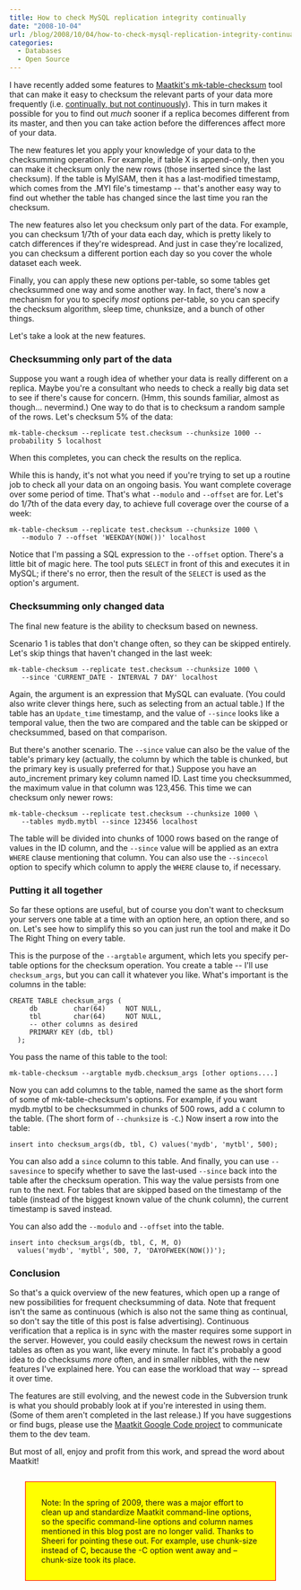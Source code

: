```yaml
---
title: How to check MySQL replication integrity continually
date: "2008-10-04"
url: /blog/2008/10/04/how-to-check-mysql-replication-integrity-continually/
categories:
  - Databases
  - Open Source
---
```

I have recently added some features to [Maatkit's mk-table-checksum](http://www.maatkit.org/) tool that can make it easy to checksum the relevant parts of your data more frequently (i.e. [continually, but not continuously](http://www.drgrammar.org/faqs/#59)). This in turn makes it possible for you to find out *much* sooner if a replica becomes different from its master, and then you can take action before the differences affect more of your data.

<!--more-->

The new features let you apply your knowledge of your data to the checksumming operation. For example, if table X is append-only, then you can make it checksum only the new rows (those inserted since the last checksum). If the table is MyISAM, then it has a last-modified timestamp, which comes from the .MYI file's timestamp -- that's another easy way to find out whether the table has changed since the last time you ran the checksum.

The new features also let you checksum only part of the data. For example, you can checksum 1/7th of your data each day, which is pretty likely to catch differences if they're widespread. And just in case they're localized, you can checksum a different portion each day so you cover the whole dataset each week.

Finally, you can apply these new options per-table, so some tables get checksummed one way and some another way. In fact, there's now a mechanism for you to specify *most* options per-table, so you can specify the checksum algorithm, sleep time, chunksize, and a bunch of other things.

Let's take a look at the new features.

### Checksumming only part of the data

Suppose you want a rough idea of whether your data is really different on a replica. Maybe you're a consultant who needs to check a really big data set to see if there's cause for concern. (Hmm, this sounds familiar, almost as though... nevermind.) One way to do that is to checksum a random sample of the rows. Let's checksum 5% of the data:

```
mk-table-checksum --replicate test.checksum --chunksize 1000 --probability 5 localhost
```

When this completes, you can check the results on the replica.

While this is handy, it's not what you need if you're trying to set up a routine job to check all your data on an ongoing basis. You want complete coverage over some period of time. That's what `--modulo` and `--offset` are for. Let's do 1/7th of the data every day, to achieve full coverage over the course of a week:

```
mk-table-checksum --replicate test.checksum --chunksize 1000 \
   --modulo 7 --offset 'WEEKDAY(NOW())' localhost
```

Notice that I'm passing a SQL expression to the `--offset` option. There's a little bit of magic here. The tool puts `SELECT` in front of this and executes it in MySQL; if there's no error, then the result of the `SELECT` is used as the option's argument.

### Checksumming only changed data

The final new feature is the ability to checksum based on newness.

Scenario 1 is tables that don't change often, so they can be skipped entirely. Let's skip things that haven't changed in the last week:

```
mk-table-checksum --replicate test.checksum --chunksize 1000 \
   --since 'CURRENT_DATE - INTERVAL 7 DAY' localhost
```

Again, the argument is an expression that MySQL can evaluate. (You could also write clever things here, such as selecting from an actual table.) If the table has an `Update_time` timestamp, and the value of `--since` looks like a temporal value, then the two are compared and the table can be skipped or checksummed, based on that comparison.

But there's another scenario. The `--since` value can also be the value of the table's primary key (actually, the column by which the table is chunked, but the primary key is usually preferred for that.) Suppose you have an auto_increment primary key column named ID. Last time you checksummed, the maximum value in that column was 123,456. This time we can checksum only newer rows:

```
mk-table-checksum --replicate test.checksum --chunksize 1000 \
   --tables mydb.mytbl --since 123456 localhost
```

The table will be divided into chunks of 1000 rows based on the range of values in the ID column, and the `--since` value will be applied as an extra `WHERE` clause mentioning that column. You can also use the `--sincecol` option to specify which column to apply the `WHERE` clause to, if necessary.

### Putting it all together

So far these options are useful, but of course you don't want to checksum your servers one table at a time with an option here, an option there, and so on. Let's see how to simplify this so you can just run the tool and make it Do The Right Thing on every table.

This is the purpose of the `--argtable` argument, which lets you specify per-table options for the checksum operation. You create a table -- I'll use `checksum_args`, but you can call it whatever you like. What's important is the columns in the table:

```
CREATE TABLE checksum_args (
     db         char(64)     NOT NULL,
     tbl        char(64)     NOT NULL,
     -- other columns as desired
     PRIMARY KEY (db, tbl)
  );
```

You pass the name of this table to the tool:

```
mk-table-checksum --argtable mydb.checksum_args [other options....]
```

Now you can add columns to the table, named the same as the short form of some of mk-table-checksum's options. For example, if you want mydb.mytbl to be checksummed in chunks of 500 rows, add a `C` column to the table. (The short form of `--chunksize` is `-C`.) Now insert a row into the table:

```
insert into checksum_args(db, tbl, C) values('mydb', 'mytbl', 500);
```

You can also add a `since` column to this table. And finally, you can use `--savesince` to specify whether to save the last-used `--since` back into the table after the checksum operation. This way the value persists from one run to the next. For tables that are skipped based on the timestamp of the table (instead of the biggest known value of the chunk column), the current timestamp is saved instead.

You can also add the `--modulo` and `--offset` into the table.

```
insert into checksum_args(db, tbl, C, M, O)
  values('mydb', 'mytbl', 500, 7, 'DAYOFWEEK(NOW())');
```

### Conclusion

So that's a quick overview of the new features, which open up a range of new possibilities for frequent checksumming of data. Note that frequent isn't the same as continuous (which is also not the same thing as continual, so don't say the title of this post is false advertising). Continuous verification that a replica is in sync with the master requires some support in the server. However, you could easily checksum the newest rows in certain tables as often as you want, like every minute. In fact it's probably a good idea to do checksums *more* often, and in smaller nibbles, with the new features I've explained here. You can ease the workload that way -- spread it over time.

The features are still evolving, and the newest code in the Subversion trunk is what you should probably look at if you're interested in using them. (Some of them aren't completed in the last release.) If you have suggestions or find bugs, please use the [Maatkit Google Code project](http://code.google.com/p/maatkit/) to communicate them to the dev team.

But most of all, enjoy and profit from this work, and spread the word about Maatkit!

<p style="border:1px solid red; padding:2em; margin: 2em; background: yellow">
  Note: In the spring of 2009, there was a major effort to clean up and standardize Maatkit command-line options, so the specific command-line options and column names mentioned in this blog post are no longer valid. Thanks to Sheeri for pointing these out. For example, use chunk-size instead of C, because the -C option went away and &#8211;chunk-size took its place.
</p>


